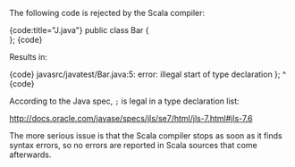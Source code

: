 The following code is rejected by the Scala compiler:

{code:title="J.java"}
public class Bar {  
};
{code}

Results in:

{code}
javasrc/javatest/Bar.java:5: error: illegal start of type declaration
};
  ^
{code}

According to the Java spec, `;` is legal in a type declaration list:

http://docs.oracle.com/javase/specs/jls/se7/html/jls-7.html#jls-7.6

The more serious issue is that the Scala compiler stops as soon as it finds syntax errors, so no errors are reported in Scala sources that come afterwards.
